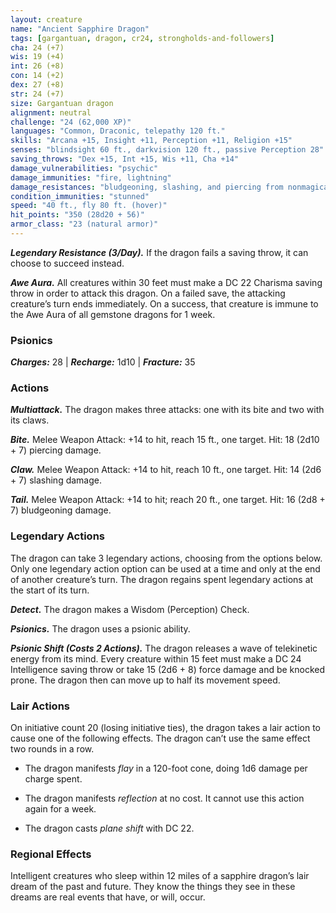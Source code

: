 ```yaml
---
layout: creature
name: "Ancient Sapphire Dragon"
tags: [gargantuan, dragon, cr24, strongholds-and-followers]
cha: 24 (+7)
wis: 19 (+4)
int: 26 (+8)
con: 14 (+2)
dex: 27 (+8)
str: 24 (+7)
size: Gargantuan dragon
alignment: neutral
challenge: "24 (62,000 XP)"
languages: "Common, Draconic, telepathy 120 ft."
skills: "Arcana +15, Insight +11, Perception +11, Religion +15"
senses: "blindsight 60 ft., darkvision 120 ft., passive Perception 28"
saving_throws: "Dex +15, Int +15, Wis +11, Cha +14"
damage_vulnerabilities: "psychic"
damage_immunities: "fire, lightning"
damage_resistances: "bludgeoning, slashing, and piercing from nonmagical attacks"
condition_immunities: "stunned"
speed: "40 ft., fly 80 ft. (hover)"
hit_points: "350 (28d20 + 56)"
armor_class: "23 (natural armor)"
---
```


***Legendary Resistance (3/Day).*** If the dragon fails
a saving throw, it can choose to succeed instead.

***Awe Aura.*** All creatures within 30 feet must
make a DC 22 Charisma saving throw in order to
attack this dragon. On a failed save, the attacking
creature’s turn ends immediately. On a success,
that creature is immune to the Awe Aura of all
gemstone dragons for 1 week.

### Psionics

***Charges:*** 28 | ***Recharge:*** 1d10 | ***Fracture:*** 35

### Actions

***Multiattack.*** The dragon makes three attacks: one
with its bite and two with its claws.

***Bite.*** Melee Weapon Attack: +14 to hit, reach 15 ft.,
one target. Hit: 18 (2d10 + 7) piercing damage.

***Claw.*** Melee Weapon Attack: +14 to hit, reach 10 ft.,
one target. Hit: 14 (2d6 + 7) slashing damage.

***Tail.*** Melee Weapon Attack: +14 to hit; reach 20 ft.,
one target. Hit: 16 (2d8 + 7) bludgeoning damage.

### Legendary Actions

The dragon can take 3 legendary actions, choosing
from the options below. Only one legendary action
option can be used at a time and only at the end of
another creature’s turn. The dragon regains spent
legendary actions at the start of its turn.

***Detect.*** The dragon makes a Wisdom (Perception) Check.

***Psionics.*** The dragon uses a psionic ability.

***Psionic Shift (Costs 2 Actions).*** The dragon
releases a wave of telekinetic energy from its mind.
Every creature within 15 feet must make a DC 24
Intelligence saving throw or take 15 (2d6 + 8) force
damage and be knocked prone. The dragon then
can move up to half its movement speed.

### Lair Actions

On initiative count 20 (losing initiative ties), the
dragon takes a lair action to cause one of the
following effects. The dragon can’t use the same
effect two rounds in a row.

* The dragon manifests <i>flay</i> in a 120-foot cone,
doing 1d6 damage per charge spent.

* The dragon manifests <i>reflection</i> at no cost. It
cannot use this action again for a week.

* The dragon casts <i>plane shift</i> with DC 22.

### Regional Effects

Intelligent creatures who sleep within 12 miles of a
sapphire dragon’s lair dream of the past and future.
They know the things they see in these dreams are
real events that have, or will, occur.
